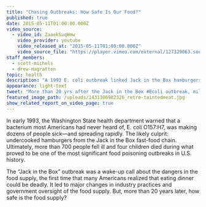 ```yaml
---
title: "Chasing Outbreaks: How Safe Is Our Food?"
published: true
date: 2015-05-11T01:00:00.000Z
video_source:
  - video_id: ZaaekSuqWmw
    video_provider: youtube
    video_released_at: "2015-05-11T01:00:00.000Z"
    video_source_file: "https://player.vimeo.com/external/127329063.source.mov?s=b5d976f6405f7f9ee972f77617cbd3c8&profile_id=0&download=1"
staff_members:
  - scott-michels
  - drew-magratten
topic: health
description: "A 1993 E. coli outbreak linked Jack in the Box hamburgers sickened 700 people and acted as a wake up call about the dangers of food-borne illness. More than 20 years later, how far have we come?"
appearance: light-text
tweet: "More than 20 yrs after the Jack in the Box #Ecoli outbreak, millions still get food poisoning. Why?"
featured_image_path: /uploads/1431306982326_retro-taintedmeat.jpg
show_related_report_on_video_page: true
---
```


<span class="s1">In early 1993, the Washington State health department warned that a bacterium most Americans had never heard of, E. coli O157:H7, was making dozens of people sick—and spreading rapidly. The likely culprit: undercooked hamburgers from the Jack in the Box fast-food chain. Ultimately, more than 700 people fell ill and four children died during what proved to be one of the most significant food poisoning outbreaks in U.S. history.</span>

<span class="s1">The “Jack in the Box” outbreak was a wake-up call about the dangers in the food supply, the first time that many Americans realized that eating dinner could be deadly. It led to major changes in industry practices and government oversight of the food supply. But, more than 20 years later, how safe is the food supply?</span>

